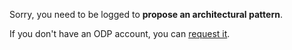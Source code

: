 Sorry, you need to be logged to __propose an architectural pattern__. 


If you don't have an ODP account, you can [request it](http://ontologydesignpatterns.org/wiki/Special:RequestAccount "Special:RequestAccount").